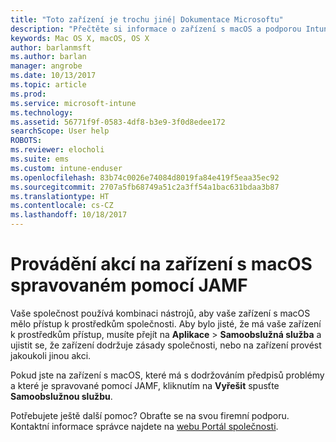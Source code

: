```yaml
---
title: "Toto zařízení je trochu jiné| Dokumentace Microsoftu"
description: "Přečtěte si informace o zařízení s macOS a podporou Intune spravovaném pomocí JAMF."
keywords: Mac OS X, macOS, OS X
author: barlanmsft
ms.author: barlan
manager: angrobe
ms.date: 10/13/2017
ms.topic: article
ms.prod: 
ms.service: microsoft-intune
ms.technology: 
ms.assetid: 56771f9f-0583-4df8-b3e9-3f0d8edee172
searchScope: User help
ROBOTS: 
ms.reviewer: elocholi
ms.suite: ems
ms.custom: intune-enduser
ms.openlocfilehash: 83b74c0026e74084d8019fa84e419f5eaa35ec92
ms.sourcegitcommit: 2707a5fb68749a51c2a3ff54a1bac631bdaa3b87
ms.translationtype: HT
ms.contentlocale: cs-CZ
ms.lasthandoff: 10/18/2017
---
```

# <a name="performing-actions-on-a-macos-device-managed-by-jamf"></a>Provádění akcí na zařízení s macOS spravovaném pomocí JAMF

Vaše společnost používá kombinaci nástrojů, aby vaše zařízení s macOS mělo přístup k prostředkům společnosti. Aby bylo jisté, že má vaše zařízení k prostředkům přístup, musíte přejít na **Aplikace** > **Samoobslužná služba** a ujistit se, že zařízení dodržuje zásady společnosti, nebo na zařízení provést jakoukoli jinou akci.

Pokud jste na zařízení s macOS, které má s dodržováním předpisů problémy a které je spravované pomocí JAMF, kliknutím na **Vyřešit** spusťte **Samoobslužnou službu**.

Potřebujete ještě další pomoc? Obraťte se na svou firemní podporu. Kontaktní informace správce najdete na [webu Portál společnosti](https://portal.manage.microsoft.com).
